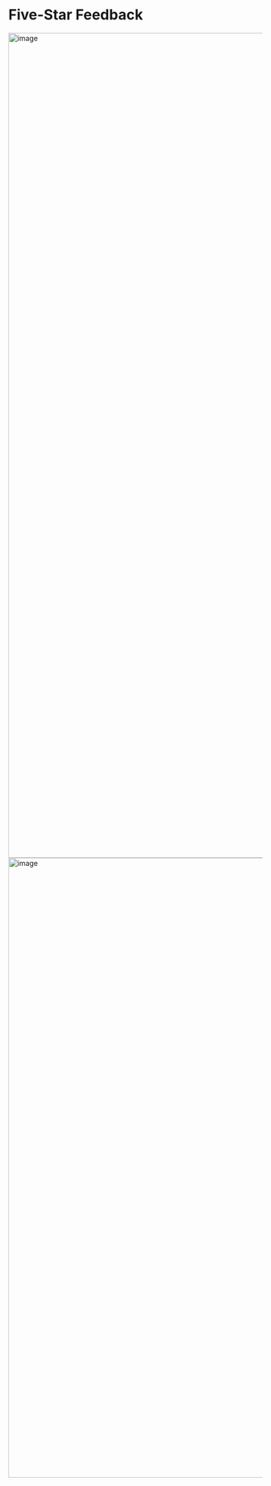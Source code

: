 # Five-Star Feedback

<img width="2879" height="1637" alt="image" src="https://github.com/user-attachments/assets/85852c15-3ca2-4f50-a566-7528364c9bc5" />

<img width="2878" height="1230" alt="image" src="https://github.com/user-attachments/assets/243fc139-f547-4bd7-a6da-c4228509b05d" />

